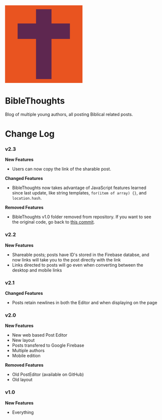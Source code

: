 ![BibleThoughts Logo](./logo.svg)

# BibleThoughts
Blog of multiple young authors, all posting Biblical related posts.


# Change Log
### v2.3

**New Features**

 - Users can now copy the link of the sharable post.

**Changed Features**

 - BibleThoughts now takes advantage of JavaScript features learned since last update, like string templates, `for(item of array) {}`, and `location.hash`.

**Removed Features**

 - BibleThoughts v1.0 folder removed from repository. If you want to see the original code, go back to [this commit](https://github.com/scoutchorton/BibleThoughts/tree/d6e91397f02d6f321eb558aa1d2e0b0158b2afcf).

### v2.2

**New Features**

 - Shareable posts; posts have ID's stored in the Firebase databse, and now links will take you to the post directly with the link
 - Links directed to posts will go even when converting between the desktop and mobile links

### v2.1

**Changed Features**

- Posts retain newlines in both the Editor and when displaying on the page
### v2.0

**New Features**

 - New web based Post Editor
 - New layout
 - Posts transfered to Google Firebase
 - Multiple authors
 - Mobile edition
 
**Removed Features**
 
 - Old PostEditor (available on GitHub)
 - Old layout

### v1.0

**New Features**

- Everything
